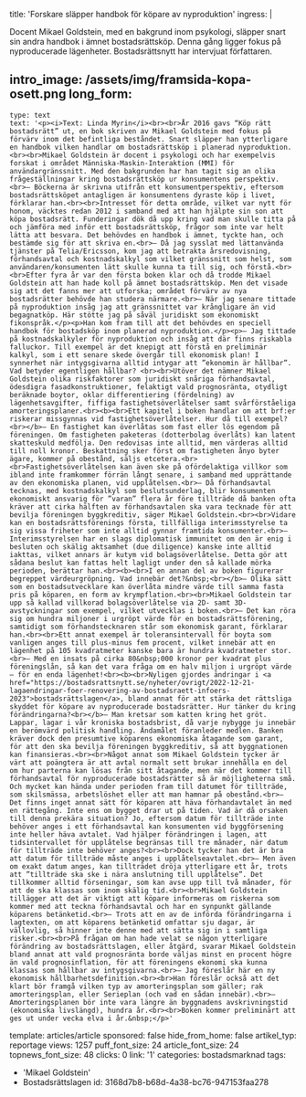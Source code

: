title: 'Forskare släpper handbok för köpare av nyproduktion'
ingress: |
  <p>Docent Mikael Goldstein, med en bakgrund inom psykologi, släpper snart sin andra handbok i ämnet bostadsrättsköp. Denna gång ligger fokus på nyproducerade lägenheter. Bostadsrättsnytt har intervjuat författaren.
  </p>
  
intro_image: /assets/img/framsida-kopa-osett.png
long_form:
  -
    type: text
    text: '<p><i>Text: Linda Myrin</i><br><br>År 2016 gavs “Köp rätt bostadsrätt” ut, en bok skriven av Mikael Goldstein med fokus på förvärv inom det befintliga beståndet. Snart släpper han ytterligare en handbok vilken handlar om bostadsrättsköp i planerad nyproduktion.<br><br>Mikael Goldstein är docent i psykologi och har exempelvis forskat i området Människa-Maskin-Interaktion (MMI) för användargränssnitt. Med den bakgrunden har han tagit sig an olika frågeställningar kring bostadsrättsköp ur konsumentens perspektiv.<br>– Böckerna är skrivna utifrån ett konsumentperspektiv, eftersom bostadsrättsköpet antagligen är konsumentens dyraste köp i livet, förklarar han.<br><br>Intresset för detta område, vilket var nytt för honom, väcktes redan 2012 i samband med att han hjälpte sin son att köpa bostadsrätt. Funderingar dök då upp kring vad man skulle titta på och jämföra med inför ett bostadsrättsköp, frågor som inte var helt lätta att besvara. Det behövdes en handbok i ämnet, tyckte han, och bestämde sig för att skriva en.<br>– Då jag sysslat med lättanvända tjänster på Telia/Ericsson, kom jag att betrakta årsredovisning, förhandsavtal och kostnadskalkyl som vilket gränssnitt som helst, som användaren/konsumenten lätt skulle kunna ta till sig, och förstå.<br><br>Efter fyra år var den första boken klar och då trodde Mikael Goldstein att han hade koll på ämnet bostadsrättsköp. Men det visade sig att det fanns mer att utforska; området förvärv av nya bostadsrätter behövde han studera närmare.<br>– När jag senare tittade på nyproduktion insåg jag att gränssnittet var krångligare än vid begagnatköp. Här stötte jag på såväl juridiskt som ekonomiskt fikonspråk.</p><p>Han kom fram till att det behövdes en speciell handbok för bostadsköp inom planerad nyproduktion.</p><p>– Jag tittade på kostnadskalkyler för nyproduktion och insåg att där finns riskabla falluckor. Till exempel är det knepigt att förstå en preliminär kalkyl, som i ett senare skede övergår till ekonomisk plan! I synnerhet när intygsgivarna alltid intygar att ”ekonomin är hållbar”. Vad betyder egentligen hållbar? <br><br>Utöver det nämner Mikael Goldstein olika riskfaktorer som juridiskt snåriga förhandsavtal, ödesdigra fasadkonstruktioner, felaktigt vald prognosränta, otydligt beräknade boytor, oklar differentiering (fördelning) av lägenhetsavgifter, fiffiga fastighetsöverlåtelser samt svårförståeliga amorteringsplaner.<br><b><br>Ett kapitel i boken handlar om att brf:er riskerar missgynnas vid fastighetsöverlåtelser. Hur då till exempel?<br></b>– En fastighet kan överlåtas som fast eller lös egendom på föreningen. Om fastigheten paketeras (dotterbolag överlåts) kan latent skatteskuld medfölja. Den redovisas inte alltid, men värderas alltid till noll kronor. Beskattning sker först om fastigheten ånyo byter ägare, kommer på obestånd, säljs etcetera.<br><br>Fastighetsöverlåtelsen kan även ske på ofördelaktiga villkor som ibland inte framkommer förrän långt senare, i samband med upprättande av den ekonomiska planen, vid upplåtelsen.<br>– Då förhandsavtal tecknas, med kostnadskalkyl som beslutsunderlag, blir konsumenten ekonomiskt ansvarig för ”varan” flera år före tillträde då banken ofta kräver att cirka hälften av förhandsavtalen ska vara tecknade för att bevilja föreningen byggkreditiv, säger Mikael Goldstein.<br><br>Vidare kan en bostadsrättsförenings första, tillfälliga interimsstyrelse ta sig vissa friheter som inte alltid gynnar framtida konsumenter.<br>– Interimsstyrelsen har en slags diplomatisk immunitet om den är enig i besluten och skälig aktsamhet (due diligence) kanske inte alltid iakttas, vilket annars är kutym vid bolagsöverlåtelse. Detta gör att sådana beslut kan fattas helt lagligt under den så kallade mörka perioden, berättar han.<br><b><br>I en annan del av boken figurerar begreppet värdeurgröpning. Vad innebär det?&nbsp;<br></b>– Olika sätt som en bostadsutvecklare kan överlåta mindre värde till samma fasta pris på köparen, en form av krympflation.<br><br>Mikael Goldstein tar upp så kallad villkorad bolagsöverlåtelse via 2D- samt 3D-avstyckningar som exempel, vilket utvecklas i boken.<br>– Det kan röra sig om hundra miljoner i urgröpt värde för en bostadsrättsförening, samtidigt som förhandstecknaren står som ekonomisk garant, förklarar han.<br><br>Ett annat exempel är toleransintervall för boyta som vanligen anges till plus-minus fem procent, vilket innebär att en lägenhet på 105 kvadratmeter kanske bara är hundra kvadratmeter stor.<br>– Med en insats på cirka 80&nbsp;000 kronor per kvadrat plus föreningslån, så kan det vara fråga om en halv miljon i urgröpt värde – för en enda lägenhet!<br><b><br>Nyligen gjordes ändringar i <a href="https://bostadsrattsnytt.se/nyheter/ovrigt/2022-12-21-lagaendringar-foer-renovering-av-bostadsraett-infoers-2023">bostadsrättslagen</a>, bland annat för att stärka det rättsliga skyddet för köpare av nyproducerade bostadsrätter. Hur tänker du kring förändringarna?<br></b>– Man kretsar som katten kring het gröt. Lappar, lagar i vår kroniska bostadsbrist, då varje nybygge ju innebär en berömvärd politisk handling. Ändamålet föranleder medlen. Banken kräver dock den presumtive köparens ekonomiska åtagande som garant, för att den ska bevilja föreningen byggkreditiv, så att byggnationen kan finansieras.<br><br>Något annat som Mikael Goldstein tycker är värt att poängtera är att avtal normalt sett brukar innehålla en del om hur parterna kan lösas från sitt åtagande, men när det kommer till förhandsavtal för nyproducerade bostadsrätter så är möjligheterna små. Och mycket kan hända under perioden fram till datumet för tillträde, som skilsmässa, arbetslöshet eller att man hamnar på obestånd.<br>– Det finns inget annat sätt för köparen att häva förhandavtalet än med en rättegång. Inte ens om bygget drar ut på tiden. Vad är då orsaken till denna prekära situation? Jo, eftersom datum för tillträde inte behöver anges i ett förhandsavtal kan konsumenten vid byggförsening inte heller häva avtalet. Vad hjälper förändringen i lagen, att tidsintervallet för upplåtelse begränsas till tre månader, när datum för tillträde inte behöver anges?<br><br>Dock tycker han det är bra att datum för tillträde måste anges i upplåtelseavtalet.<br>– Men även om exakt datum anges, kan tillträdet dröja ytterligare ett år, trots att ”tillträde ska ske i nära anslutning till upplåtelse”. Det tillkommer alltid förseningar, som kan avse upp till två månader, för att de ska klassas som inom skälig tid.<br><br>Mikael Goldstein tillägger att det är viktigt att köpare informeras om riskerna som kommer med att teckna förhandsavtal och har en synpunkt gällande köparens betänketid.<br>– Trots att en av de införda förändringarna i lagtexten, om att köparens betänketid omfattar sju dagar, är vällovlig, så hinner inte denne med att sätta sig in i samtliga risker.<br><br>På frågan om han hade velat se någon ytterligare förändring av bostadsrättslagen, eller åtgärd, svarar Mikael Goldstein bland annat att vald prognosränta borde väljas minst en procent högre än vald prognosinflation, för att föreningens ekonomi ska kunna klassas som hållbar av intygsgivarna.<br>– Jag föreslår här en ny ekonomisk hållbarhetsdefinition.<br><br>Han föreslår också att det klart bör framgå vilken typ av amorteringsplan som gäller; rak amorteringsplan, eller Serieplan (och vad en sådan innebär).<br>– Amorteringsplanen bör inte vara längre än byggnadens avskrivningstid (ekonomiska livslängd), hundra år.<br><br>Boken kommer preliminärt att ges ut under vecka elva i år.&nbsp;</p>'
template: articles/article
sponsored: false
hide_from_home: false
artikel_typ: reportage
views: 1257
puff_font_size: 24
article_font_size: 24
topnews_font_size: 48
clicks: 0
link: '1'
categories: bostadsmarknad
tags:
  - 'Mikael Goldstein'
  - Bostadsrättslagen
id: 3168d7b8-b68d-4a38-bc76-947153faa278
